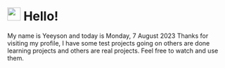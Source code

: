  <h1>
    <img src="https://emojis.slackmojis.com/emojis/images/1643510097/45343/hi.gif?1643510097" width="30"/> 
    Hello!
 </h1>
 <p>
    My name is Yeeyson and today is Monday, 7 August 2023
    Thanks for visiting my profile, I have some test projects going on others are done learning projects and others are real projects.
    Feel free to watch and use them.
 </p>